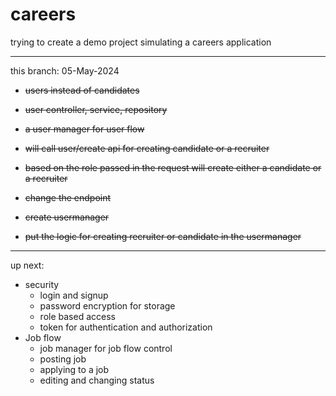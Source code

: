 # careers
trying to create a demo project simulating a careers application

----------------------------

this branch: 05-May-2024

* ~~users instead of candidates~~
* ~~user controller, service, repository~~

* ~~a user manager for user flow~~
* ~~will call user/create api for creating candidate or a recruiter~~
* ~~based on the role passed in the request will create either a candidate or a recruiter~~

* ~~change the endpoint~~
* ~~create usermanager~~
* ~~put the logic for creating recruiter or candidate in the usermanager~~

--------------------------------

up next:

* security
  * login and signup
  * password encryption for storage
  * role based access
  * token for authentication and authorization
* Job flow
  * job manager for job flow control
  * posting job
  * applying to a job
  * editing and changing status